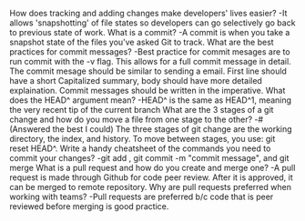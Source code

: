 How does tracking and adding changes make developers' lives easier?
-It allows 'snapshotting' of file states so developers can go selectively go back to previous state of work.
What is a commit?
-A commit is when you take a snapshot state of the files you've asked Git to track.
What are the best practices for commit messages?
-Best practice for commit mesages are to run commit with the -v flag.
This allows for a full commit message in detail. The commit mesage should be similar to sending a email. First line should have a short Capitalized summary, body should have more detailed explaination. Commit messages should be written in the imperative.
What does the HEAD^ argument mean?
-HEAD^ is the same as HEAD^1, meaning the very recent tip of the current branch
What are the 3 stages of a git change and how do you move a file from one stage to the other?
-#(Answered the best I could) The three stages of git change are the working directory, the index, and history. To move between stages, you use: git reset HEAD^.
Write a handy cheatsheet of the commands you need to commit your changes?
-git add <file>, git commit -m "commit message", and git merge <branch>
What is a pull request and how do you create and merge one?
-A pull request is made through Github for code peer review. After it is approved, it can be merged to remote repository.
Why are pull requests preferred when working with teams?
-Pull requests are preferred b/c code that is peer reviewed before merging is good practice.
